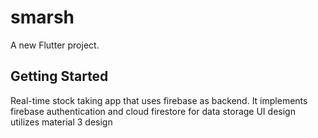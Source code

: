 # smarsh

A new Flutter project.

## Getting Started

Real-time stock taking app that uses firebase as backend. 
It implements firebase authentication and cloud firestore for data storage
UI design utilizes material 3 design
